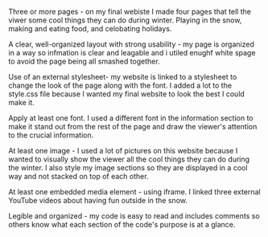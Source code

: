 Three or more pages - on my final webiste I made four pages that tell the viwer some cool things they can do during winter. Playing in the snow, making and eating food, and celobating holidays. 

A clear, well-organized layout with strong usability - my page is organized in a way so infmation is clear and leagable and i utiled enughf white spage to avoid the page being all smashed together. 

Use of an external stylesheet- my website is linked to a stylesheet to change the look of the page along with the font. I added a lot to the style.css file because I wanted my final website to look the best I could make it. 

Apply at least one font. I used a different font in the information section to make it stand out from the rest of the page and draw the viewer's attention to the crucial information. 

At least one image - I used a lot of pictures on this website because I wanted to visually show the viewer all the cool things they can do during the winter. I also style my image sections so they are displayed in a cool way and not stacked on top of each other. 

At least one embedded media element - using iframe. I linked three external YouTube videos about having fun outside in the snow. 

Legible and organized - my code is easy to read and includes comments so others know what each section of the code's purpose is at a glance. 
